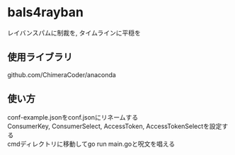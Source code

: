 # bals4rayban
レイバンスパムに制裁を, タイムラインに平穏を  
## 使用ライブラリ
github.com/ChimeraCoder/anaconda  
## 使い方
conf-example.jsonをconf.jsonにリネームする  
ConsumerKey, ConsumerSelect, AccessToken, AccessTokenSelectを設定する  
cmdディレクトリに移動してgo run main.goと呪文を唱える
